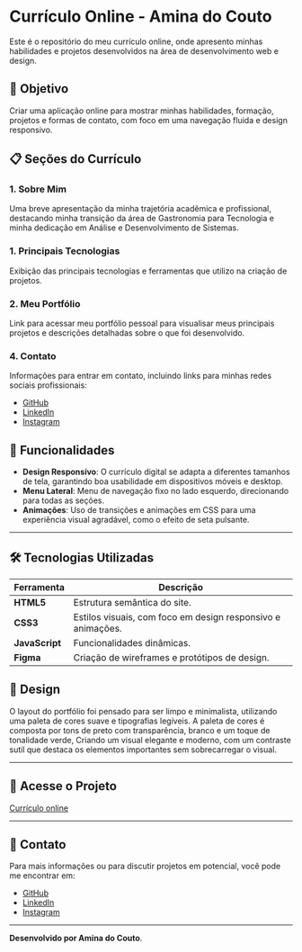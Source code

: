 # Currículo Online - Amina do Couto

Este é o repositório do meu currículo online, onde apresento minhas habilidades e projetos desenvolvidos na área de desenvolvimento web e design.

## 🎯 Objetivo

Criar uma aplicação online para mostrar minhas habilidades, formação, projetos e formas de contato, com foco em uma navegação fluida e design responsivo.

## 📋 Seções do Currículo

### 1. Sobre Mim
Uma breve apresentação da minha trajetória acadêmica e profissional, destacando minha transição da área de Gastronomia para Tecnologia e minha dedicação em Análise e Desenvolvimento de Sistemas.

### 1. Principais Tecnologias
Exibição das principais tecnologias e ferramentas que utilizo na criação de projetos.

### 2. Meu Portfólio
Link para acessar meu portfólio pessoal para visualisar meus principais projetos e descrições detalhadas sobre o que foi desenvolvido.

### 4. Contato
Informações para entrar em contato, incluindo links para minhas redes sociais profissionais:
- [GitHub](https://github.com/aminacouto)
- [LinkedIn](https://www.linkedin.com/in/amina-do-couto-11836521a)
- [Instagram](https://www.instagram.com/aminadocouto?utm_source=qr&igshid=MzNlNGNkZWQ4Mg%3D%3D)

## 🚀 Funcionalidades

- **Design Responsivo**: O currículo digital se adapta a diferentes tamanhos de tela, garantindo boa usabilidade em dispositivos móveis e desktop.
- **Menu Lateral**: Menu de navegação fixo no lado esquerdo, direcionando para todas as seções.
- **Animações**: Uso de transições e animações em CSS para uma experiência visual agradável, como o efeito de seta pulsante.

---

## 🛠 Tecnologias Utilizadas

| Ferramenta         | Descrição                                                      |
| ------------------ | -------------------------------------------------------------- |
| **HTML5**          | Estrutura semântica do site.                                    |
| **CSS3**           | Estilos visuais, com foco em design responsivo e animações.     |
| **JavaScript**     | Funcionalidades dinâmicas.
| **Figma**          | Criação de wireframes e protótipos de design.                   |

## 🎨 Design

O layout do portfólio foi pensado para ser limpo e minimalista, utilizando uma paleta de cores suave e tipografias legíveis. A paleta de cores é composta por tons de preto com transparência, branco e um toque de tonalidade verde, Criando um visual elegante e moderno, com um contraste sutil que destaca os elementos importantes sem sobrecarregar o visual.

---
## 🔗 Acesse o Projeto
[Currículo online](https://aminacouto.github.io/curriculo-aminacouto/)

---

## 📝 Contato

Para mais informações ou para discutir projetos em potencial, você pode me encontrar em:

- [GitHub](https://github.com/aminacouto)
- [LinkedIn](https://www.linkedin.com/in/amina-do-couto-11836521a)
- [Instagram](https://www.instagram.com/aminadocouto?utm_source=qr&igshid=MzNlNGNkZWQ4Mg%3D%3D)
---

**Desenvolvido por Amina do Couto**.
